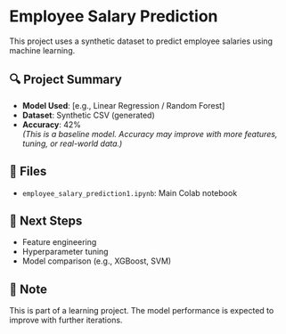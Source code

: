 # Employee Salary Prediction

This project uses a synthetic dataset to predict employee salaries using machine learning.

## 🔍 Project Summary
- **Model Used**: [e.g., Linear Regression / Random Forest]
- **Dataset**: Synthetic CSV (generated)
- **Accuracy**: 42%  
  _(This is a baseline model. Accuracy may improve with more features, tuning, or real-world data.)_

## 📁 Files
- `employee_salary_prediction1.ipynb`: Main Colab notebook

## 📌 Next Steps
- Feature engineering
- Hyperparameter tuning
- Model comparison (e.g., XGBoost, SVM)

## 🧠 Note
This is part of a learning project. The model performance is expected to improve with further iterations.
